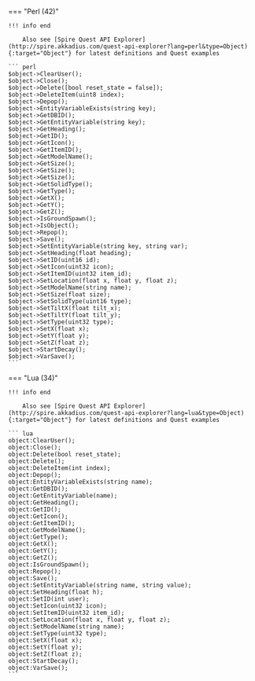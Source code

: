 === "Perl (42)"

    !!! info end

        Also see [Spire Quest API Explorer](http://spire.akkadius.com/quest-api-explorer?lang=perl&type=Object){:target="Object"} for latest definitions and Quest examples

    ``` perl
    $object->ClearUser();
    $object->Close();
    $object->Delete([bool reset_state = false]);
    $object->DeleteItem(uint8 index);
    $object->Depop();
    $object->EntityVariableExists(string key);
    $object->GetDBID();
    $object->GetEntityVariable(string key);
    $object->GetHeading();
    $object->GetID();
    $object->GetIcon();
    $object->GetItemID();
    $object->GetModelName();
    $object->GetSize();
    $object->GetSize();
    $object->GetSize();
    $object->GetSolidType();
    $object->GetType();
    $object->GetX();
    $object->GetY();
    $object->GetZ();
    $object->IsGroundSpawn();
    $object->IsObject();
    $object->Repop();
    $object->Save();
    $object->SetEntityVariable(string key, string var);
    $object->SetHeading(float heading);
    $object->SetID(uint16 id);
    $object->SetIcon(uint32 icon);
    $object->SetItemID(uint32 item_id);
    $object->SetLocation(float x, float y, float z);
    $object->SetModelName(string name);
    $object->SetSize(float size);
    $object->SetSolidType(uint16 type);
    $object->SetTiltX(float tilt_x);
    $object->SetTiltY(float tilt_y);
    $object->SetType(uint32 type);
    $object->SetX(float x);
    $object->SetY(float y);
    $object->SetZ(float z);
    $object->StartDecay();
    $object->VarSave();
    ```
=== "Lua (34)"

    !!! info end

        Also see [Spire Quest API Explorer](http://spire.akkadius.com/quest-api-explorer?lang=lua&type=Object){:target="Object"} for latest definitions and Quest examples

    ``` lua
    object:ClearUser();
    object:Close();
    object:Delete(bool reset_state);
    object:Delete();
    object:DeleteItem(int index);
    object:Depop();
    object:EntityVariableExists(string name);
    object:GetDBID();
    object:GetEntityVariable(name);
    object:GetHeading();
    object:GetID();
    object:GetIcon();
    object:GetItemID();
    object:GetModelName();
    object:GetType();
    object:GetX();
    object:GetY();
    object:GetZ();
    object:IsGroundSpawn();
    object:Repop();
    object:Save();
    object:SetEntityVariable(string name, string value);
    object:SetHeading(float h);
    object:SetID(int user);
    object:SetIcon(uint32 icon);
    object:SetItemID(uint32 item_id);
    object:SetLocation(float x, float y, float z);
    object:SetModelName(string name);
    object:SetType(uint32 type);
    object:SetX(float x);
    object:SetY(float y);
    object:SetZ(float z);
    object:StartDecay();
    object:VarSave();
    ```
